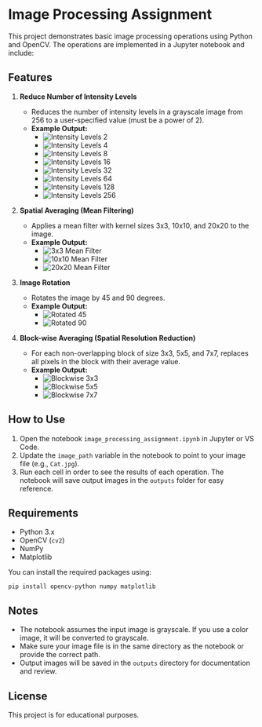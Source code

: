 # Image Processing Assignment

This project demonstrates basic image processing operations using Python and OpenCV. The operations are implemented in a Jupyter notebook and include:

## Features

1. **Reduce Number of Intensity Levels**

   - Reduces the number of intensity levels in a grayscale image from 256 to a user-specified value (must be a power of 2).
   - **Example Output:**
     - ![Intensity Levels 2](outputs/intensity/reduced_2.png)
     - ![Intensity Levels 4](outputs/intensity/reduced_4.png)
     - ![Intensity Levels 8](outputs/intensity/reduced_8.png)
     - ![Intensity Levels 16](outputs/intensity/reduced_16.png)
     - ![Intensity Levels 32](outputs/intensity/reduced_32.png)
     - ![Intensity Levels 64](outputs/intensity/reduced_64.png)
     - ![Intensity Levels 128](outputs/intensity/reduced_128.png)
     - ![Intensity Levels 256](outputs/intensity/reduced_256.png)

2. **Spatial Averaging (Mean Filtering)**

   - Applies a mean filter with kernel sizes 3x3, 10x10, and 20x20 to the image.
   - **Example Output:**
     - ![3x3 Mean Filter](outputs/mean_filter/mean_filter_3x3.png)
     - ![10x10 Mean Filter](outputs/mean_filter/mean_filter_10x10.png)
     - ![20x20 Mean Filter](outputs/mean_filter/mean_filter_20x20.png)

3. **Image Rotation**

   - Rotates the image by 45 and 90 degrees.
   - **Example Output:**
     - ![Rotated 45](outputs/rotation/rotated_45.png)
     - ![Rotated 90](outputs/rotation/rotated_90.png)

4. **Block-wise Averaging (Spatial Resolution Reduction)**
   - For each non-overlapping block of size 3x3, 5x5, and 7x7, replaces all pixels in the block with their average value.
   - **Example Output:**
     - ![Blockwise 3x3](outputs/blockwise/blockwise_3x3.png)
     - ![Blockwise 5x5](outputs/blockwise/blockwise_5x5.png)
     - ![Blockwise 7x7](outputs/blockwise/blockwise_7x7.png)

## How to Use

1. Open the notebook `image_processing_assignment.ipynb` in Jupyter or VS Code.
2. Update the `image_path` variable in the notebook to point to your image file (e.g., `Cat.jpg`).
3. Run each cell in order to see the results of each operation. The notebook will save output images in the `outputs` folder for easy reference.

## Requirements

- Python 3.x
- OpenCV (`cv2`)
- NumPy
- Matplotlib

You can install the required packages using:

```
pip install opencv-python numpy matplotlib
```

## Notes

- The notebook assumes the input image is grayscale. If you use a color image, it will be converted to grayscale.
- Make sure your image file is in the same directory as the notebook or provide the correct path.
- Output images will be saved in the `outputs` directory for documentation and review.

## License

This project is for educational purposes.
